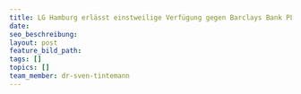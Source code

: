 ```yaml
---
title: LG Hamburg erlässt einstweilige Verfügung gegen Barclays Bank PLC
date:
seo_beschreibung:
layout: post
feature_bild_path:
tags: []
topics: []
team_member: dr-sven-tintemann
---
```

